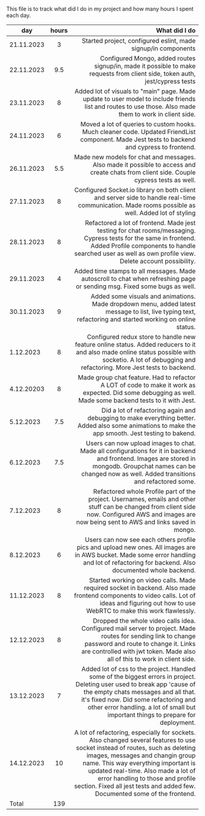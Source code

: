 This file is to track what did I do in my project and how many hours I spent each day.

| day        | hours           | What did I do  |
| ---------- |:---------------:| --------------:|
| 21.11.2023 |        3        | Started project, configured eslint, made signup/in components |
| 22.11.2023 |       9.5       | Configured Mongo, added routes signup/in, made it possible to make requests from client side, token auth, jest/cypress tests|
| 23.11.2023 |        8        | Added lot of visuals to "main" page. Made update to user model to include friends list and routes to use those. Also made them to work in client side.|
| 24.11.2023 |        6        | Moved a lot of queries to custom hooks. Much cleaner code. Updated FriendList component. Made Jest tests to backend and cypress to frontend. |
| 26.11.2023 |       5.5       | Made new models for chat and messages. Also made it possible to access and create chats from client side. Couple cypress tests as well. |
| 27.11.2023 |        8        | Configured Socket.io library on both client and server side to handle real-time communication. Made rooms possible as well. Added lot of styling |
| 28.11.2023 |        8        | Refactored a lot of frontend. Made jest testing for chat rooms/messaging. Cypress tests for the same in frontend. Added Profile components to handle searched user as well as own profile view. Delete account possibility. |
| 29.11.2023 |        4        | Added time stamps to all messages. Made autoscroll to chat when refreshing page or sending msg. Fixed some bugs as well.|
| 30.11.2023 |        9        | Added some visuals and animations. Made dropdown menu, added latest message to list, live typing text, refactoring and started working on online status. |
| 1.12.2023  |        8        | Configured redux store to handle new feature online status. Added reducers to it and also made online status possible with socketio. A lot of debugging and refactoring. More Jest tests to backend. |
| 4.12.20203 |        8        | Made group chat feature. Had to refactor A LOT of code to make it work as expected. Did some debugging as well. Made some backend tests to it with Jest.|
| 5.12.2023  |       7.5       | Did a lot of refactoring again and debugging to make everything better. Added also some animations to make the app smooth. Jest testing to bakend. |
| 6.12.2023  |       7.5       | Users can now upload images to chat. Made all configurations for it in backend and frontend. Images are stored in mongodb. Groupchat names can be changed now as well. Added transitions and refactored some. |
| 7.12.2023  |        8        | Refactored whole Profile part of the project. Usernames, emails and other stuff can be changed from client side now. Configured AWS and images are now being sent to AWS and links saved in mongo. |
| 8.12.2023  |        6        | Users can now see each others profile pics and upload new ones. All images are in AWS bucket. Made some error handling and lot of refactoring for backend. Also documented whole backend.
| 11.12.2023 |        8        | Started working on video calls. Made required socket in backend. Also made frontend components to video calls. Lot of ideas and figuring out how to use WebRTC to make this work flawlessly. |
| 12.12.2023 |        8        | Dropped the whole video calls idea. Configured mail server to project. Made routes for sending link to change password and route to change it. Links are controlled with jwt token. Made also all of this to work in client side. |
| 13.12.2023 |        7        | Added lot of css to the project. Handled some of the biggest errors in project. Deleting user used to break app 'cause of the empty chats messages and all that. it's fixed now. Did some refactoring and other error handling. a lot of small but important things to prepare for deployment. |
| 14.12.2023 |       10        | A lot of refactoring, especially for sockets. Also changed several features to use socket instead of routes, such as deleting images, messages and changin group name. This way everything important is updated real-time. Also made a lot of error handling to those and profile section. Fixed all jest tests and added few. Documented some of the frontend.
|   Total    |       139        |
